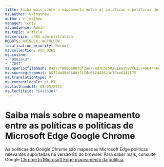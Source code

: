 ```yaml
---
title: Saiba mais sobre o mapeamento entre as políticas e políticas de Microsoft Edge Google Chrome
ms.author: v-jmathew
author: v-jmathew
manager: scotv
ms.audience: Admin
ms.topic: article
ms.service: o365-administration
ROBOTS: NOINDEX, NOFOLLOW
localization_priority: Normal
ms.collection: Adm_O365
ms.custom:
- "9003843"
- "7097"
ms.openlocfilehash: 04277f888ba08f6f2ae77ad76be50281e6e588f62574864446d0d62de6e0401b
ms.sourcegitcommit: b5f7da89a650d2915dc652449623c78be6247175
ms.translationtype: MT
ms.contentlocale: pt-PT
ms.lasthandoff: 08/05/2021
ms.locfileid: "54116307"
---
```

# <a name="learn-about-mapping-between-google-chrome-policies-and-microsoft-edge-policies"></a>Saiba mais sobre o mapeamento entre as políticas e políticas de Microsoft Edge Google Chrome

As políticas do Google Chrome são mapeadas Microsoft Edge políticas relevantes suportadas na versão 80 do browser. Para saber mais, consulte Google [Chrome to Microsoft Edge mapeamento da política.](https://go.microsoft.com/fwlink/?linkid=2141933)
